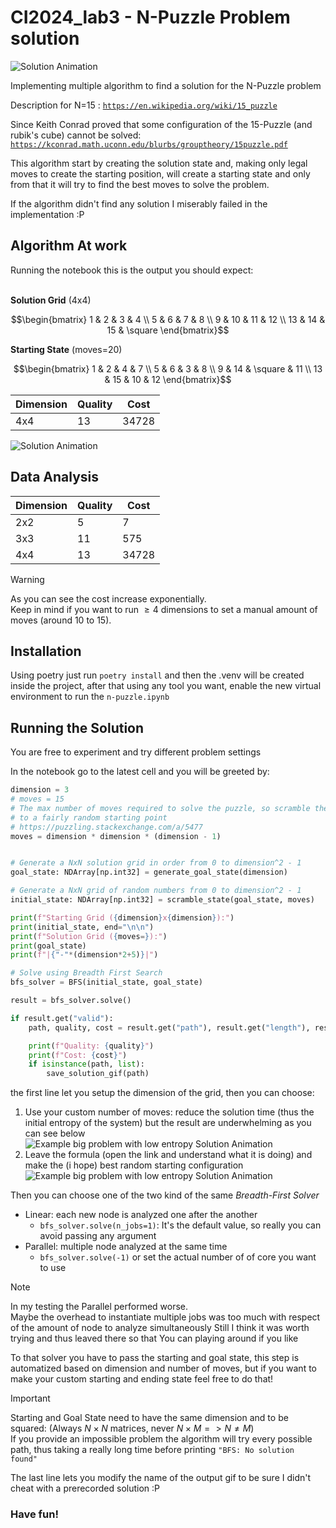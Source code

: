# CI2024_lab3 - N-Puzzle Problem solution

![Solution Animation](docs/4x4.gif)

Implementing multiple algorithm to find a solution for the N-Puzzle problem

Description for N=15 : [`https://en.wikipedia.org/wiki/15_puzzle`](https://en.wikipedia.org/wiki/15_puzzle)

Since Keith Conrad proved that some configuration of the 15-Puzzle (and rubik's cube) cannot be solved: [`https://kconrad.math.uconn.edu/blurbs/grouptheory/15puzzle.pdf`](https://kconrad.math.uconn.edu/blurbs/grouptheory/15puzzle.pdf)

This algorithm start by creating the solution state and, making only legal moves to create the starting position, will create a starting state and only from that it will try to find the best moves to solve the problem.

If the algorithm didn't find any solution I miserably failed in the implementation :P


## Algorithm At work

Running the notebook this is the output you should expect:<br><br>

**Solution Grid** (4x4)

$$\begin{bmatrix}
  1  & 2  & 3  & 4       \\
  5  & 6  & 7  & 8       \\
  9  & 10 & 11 & 12      \\
  13 & 14 & 15 & \square
  \end{bmatrix}$$

**Starting State** (moves=20)

$$\begin{bmatrix}
  1  & 2  & 4       & 7  \\ 
  5  & 6  & 3       & 8  \\ 
  9  & 14 & \square & 11 \\ 
  13 & 15 & 10      & 12
\end{bmatrix}$$


| Dimension | Quality | Cost  |
| --------- | ------- | ----- |
| 4x4       | 13      | 34728 |



![Solution Animation](docs/3x3.gif)

## Data Analysis
| Dimension | Quality | Cost  |
| --------- | ------- | ----- |
| 2x2       | 5       | 7     |
| 3x3       | 11      | 575   |
| 4x4       | 13      | 34728 |

> [!WARNING]
> As you can see the cost increase exponentially. <br>
> Keep in mind if you want to run $\ge 4$ dimensions to set a manual amount of moves (around 10 to 15).


## Installation
Using poetry just run `poetry install` and then the .venv will be created inside the project, after that using any tool you want, enable the new virtual environment to run the `n-puzzle.ipynb`

## Running the Solution

You are free to experiment and try different problem settings

In the notebook go to the latest cell and you will be greeted by:

```python
dimension = 3
# moves = 15
# The max number of moves required to solve the puzzle, so scramble the grid with this number of moves
# to a fairly random starting point
# https://puzzling.stackexchange.com/a/5477
moves = dimension * dimension * (dimension - 1)


# Generate a NxN solution grid in order from 0 to dimension^2 - 1
goal_state: NDArray[np.int32] = generate_goal_state(dimension)

# Generate a NxN grid of random numbers from 0 to dimension^2 - 1
initial_state: NDArray[np.int32] = scramble_state(goal_state, moves)

print(f"Starting Grid ({dimension}x{dimension}):")
print(initial_state, end="\n\n")
print(f"Solution Grid ({moves=}):")
print(goal_state)
print(f"|{"-"*(dimension*2+5)}|")

# Solve using Breadth First Search
bfs_solver = BFS(initial_state, goal_state)

result = bfs_solver.solve()

if result.get("valid"):
    path, quality, cost = result.get("path"), result.get("length"), result.get("cost")

    print(f"Quality: {quality}")
    print(f"Cost: {cost}")
    if isinstance(path, list):
        save_solution_gif(path)
```

the first line let you setup the dimension of the grid, then you can choose:
1. Use your custom number of moves: reduce the solution time (thus the initial entropy of the system) but the result are underwhelming as you can see below
   ![Example big problem with low entropy Solution Animation](docs/6x6.gif)
2. Leave the formula (open the link and understand what it is doing) and make the (i hope) best random starting configuration
   ![Example big problem with low entropy Solution Animation](docs/3x3.gif)

Then you can choose one of the two kind of the same *Breadth-First Solver*
* Linear: each new node is analyzed one after the another
  * `bfs_solver.solve(n_jobs=1)`: It's the default value, so really you can avoid passing any argument
* Parallel: multiple node analyzed at the same time
  * `bfs_solver.solve(-1)` or set the actual number of of core you want to use

> [!NOTE]
> In my testing the Parallel performed worse.<br>
> Maybe the overhead to instantiate multiple jobs was too much with respect of the amount of node to analyze simultaneously
> Still I think it was worth trying and thus leaved there so that You can playing around if you like

To that solver you have to pass the starting and goal state, this step is automatized based on dimension and number of moves, but if you want to make your custom starting and ending state feel free to do that!

> [!IMPORTANT]  
> Starting and Goal State need to have the same dimension and to be squared: (Always $N \times N$ matrices, never $N \times M => N \neq M$)<br>
> If you provide an impossible problem the algorithm will try every possible path, thus taking a really long time before printing `"BFS: No solution found"`

The last line lets you modify the name of the output gif to be sure I didn't cheat with a prerecorded solution :P

### **Have fun!**